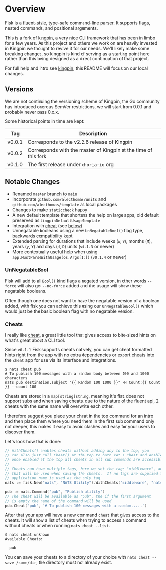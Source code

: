 # Overview

Fisk is a [fluent-style](http://en.wikipedia.org/wiki/Fluent_interface), type-safe command-line parser. It supports flags, nested commands, and positional arguments.

This is a fork of [kingpin](https://github.com/alecthomas/kingpin), a very nice CLI framework that has been in limbo for a few years. As this project and others we 
work on are heavily invested in Kingpin we thought to revive it for our needs. We'll likely make some breaking changes, so kingpin is kind of serving as a starting
point here rather than this being designed as a direct continuation of that project.

For full help and intro see [kingpin](https://github.com/alecthomas/kingpin), this README will focus on our local changes.

## Versions

We are not continuing the versioning scheme of Kingpin, the Go community has introduced onerous SemVer restrictions, we will start from 0.0.1 and probably never pass 0.x.x.

Some historical points in time are kept:

| Tag    | Description                                                     |
|--------|-----------------------------------------------------------------|
| v0.0.1 | Corresponds to the v2.2.6 release of Kingpin                    |
| v0.0.2 | Corresponds with the master of Kingpin at the time of this fork |
| v0.1.0 | The first release under `choria-io` org                         |

## Notable Changes

 * Renamed `master` branch to `main`
 * Incorporate `github.com/alecthomas/units` and `github.com/alecthomas/template` as local packages
 * Changes to make `staticcheck` happy
 * A new default template that shortens the help on large apps, old default preserved as `KingpinDefaultUsageTemplate`
 * Integration with [cheat](https://github.com/cheat/cheat) (see [below](#cheats))
 * Unnegatable booleans using a new `UnNegatableBool()` flag type, backwards compatibility kept
 * Extended parsing for durations that include weeks (`w`, `W`), months (`M`), years (`y`, `Y`) and days (`d`, `D`) units (`v0.1.3` or newer)
 * More contextually useful help when using `app.MustParseWithUsage(os.Args[1:])` (`v0.1.4` or newer)

### UnNegatableBool

Fisk will add to all `Bool()` kind flags a negated version, in other words `--force` will also get `--no-force` added
and the usage will show these negatable booleans.

Often though one does not want to have the negatable version of a boolean added, with fisk you can achieve this using
our `UnNegatableBool()` which would just be the basic boolean flag with no negatable version.

### Cheats

I really like [cheat](https://github.com/cheat/cheat), a great little tool that gives access to bite-sized hints on what's great about a CLI tool.

Since `v0.1.1` Fisk supports cheats natively, you can get cheat formatted hints right from the app with no extra dependencies or export cheats into the `cheat` app for use via its interface and integrations.

```nohighlight
$ nats cheat pub
# To publish 100 messages with a random body between 100 and 1000 characters
nats pub destination.subject "{{ Random 100 1000 }}" -H Count:{{ Count }} --count 100
```

Cheats are stored in a `map[string]string`, meaning it's flat, does not support subs and when saving cheats, due to the
nature of the fluent api, 2 cheats with the same name will overwrite each other.

I therefore suggest you place your cheat in the top command for an intro and then place them where you need them in the 
first sub command only not deeper, this makes it easy to avoid clashes and easy for your users to discover them.

Let's look how that is done:

```go
// WithCheats() enables cheats without adding any to the top, you
// can also just call Cheat() at the top to both set a cheat and enable it
// once enabled at the top all cheats in all sub commands are accessible
//
// Cheats can have multiple tags, here we set the tags "middleware", and "nats"
// that will be used when saving the cheats.  If no tags are supplied the
// application name is used as the only tag
nats := fisk.New("nats", "NATS Utility").WithCheats("middleware", "nats")

pub := nats.Command("pub", "Publish utility")
// The cheat will be available as "pub", the if the first argument
// is empty the name of the command will be used
pub.Cheat("pub", `# To publish 100 messages with a random.....`)
```

After that your app will have a new command `cheat` that gives access to the cheats. It will show
a list of cheats when trying to access a command without cheats or when running `nats cheat --list`.

```nohighlight
$ nats cheat unknown
Available Cheats:

  pub
```

You can save your cheats to a directory of your choice with `nats cheat --save /some/dir`, the directory
must not already exist.
